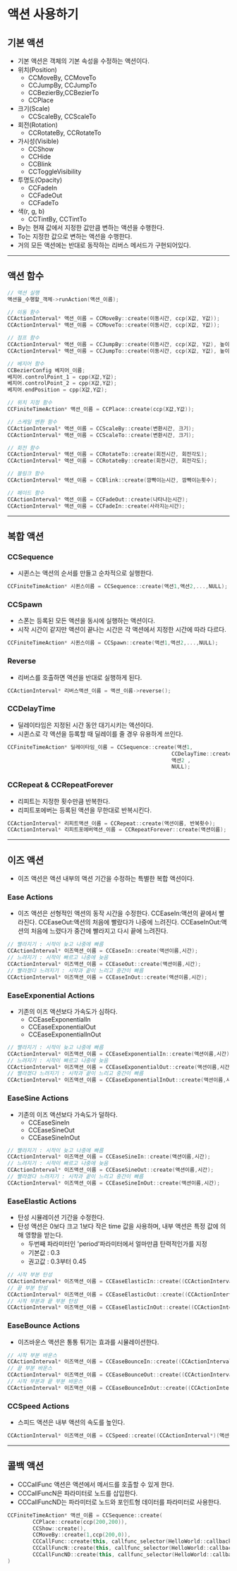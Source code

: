 # 액션 사용하기
## 기본 액션
- 기본 액션은 객체의 기본 속성을 수정하는 액션이다.
- 위치(Position)
    - CCMoveBy, CCMoveTo
    - CCJumpBy, CCJumpTo
    - CCBezierBy,CCBezierTo
    - CCPlace
- 크기(Scale)
    - CCScaleBy, CCScaleTo
- 회전(Rotation)
    - CCRotateBy, CCRotateTo
- 가시성(Visible)
    - CCShow
    - CCHide
    - CCBlink
    - CCToggleVisibility
- 투명도(Opacity)
    - CCFadeIn
    - CCFadeOut
    - CCFadeTo
- 색(r, g, b)
    - CCTintBy, CCTintTo
- By는 현재 값에서 지정한 값만큼 변하는 액션을 수행한다.
- To는 지정한 값으로 변하는 액션을 수행한다.
- 거의 모든 액션에는 반대로 동작하는 리버스 메서드가 구현되어있다.
---
## 액션 함수
```C++
// 액션 실행
액션을_수행할_객체->runAction(액션_이름);

// 이동 함수
CCActionInterval* 액션_이름 = CCMoveBy::create(이동시간, ccp(X값, Y값));
CCActionInterval* 액션_이름 = CCMoveTo::create(이동시간, ccp(X값, Y값));

// 점프 함수
CCActionInterval* 액션_이름 = CCJumpBy::create(이동시간, ccp(X값, Y값), 높이, 횟수);
CCActionInterval* 액션_이름 = CCJumpTo::create(이동시간, ccp(X값, Y값), 높이, 횟수);

// 베지어 함수
CCBezierConfig 베지어_이름;
베지어.controlPoint_1 = cpp(X값,Y값);
베지어.controlPoint_2 = cpp(X값,Y값);
베지어.endPosition = cpp(X값,Y값);

// 위치 지정 함수
CCFiniteTimeAction* 액션_이름 = CCPlace::create(ccp(X값,Y값));

// 스케일 변환 함수
CCActionInterval* 액션_이름 = CCScaleBy::create(변환시간, 크기);
CCActionInterval* 액션_이름 = CCScaleTo::create(변환시간, 크기);

// 회전 함수
CCActionInterval* 액션_이름 = CCRotateTo::create(회전시간, 회전각도);
CCActionInterval* 액션_이름 = CCRotateBy::create(회전시간, 회전각도);

// 블링크 함수
CCActionInterval* 액션_이름 = CCBlink::create(깜빡이는시간, 깜빡이는횟수);

// 페이드 함수
CCActionInterval* 액션_이름 = CCFadeOut::create(나타나는시간);
CCActionInterval* 액션_이름 = CCFadeIn::create(사라지는시간);
```
---
## 복합 액션
### CCSequence
- 시퀸스는 액션의 순서를 만들고 순차적으로 실행한다.
```C++
CCFiniteTimeAction* 시퀸스이름 = CCSequence::create(액션1,액션2,...,NULL);
```
### CCSpawn
- 스폰는 등록된 모든 액션을 동시에 실행하는 액션이다.
- 시작 시간이 같지만 액션이 끝나는 시간은 각 액션에서 지정한 시간에 따라 다르다.
```C++
CCFiniteTimeAction* 시퀸스이름 = CCSpawn::create(액션1,액션2,...,NULL);
```
### Reverse
- 리버스를 호출하면 액션을 반대로 실행하게 된다.
```C++
CCActionInterval* 리버스액션_이름 = 액션_이름->reverse();
```
### CCDelayTime
- 딜레이타임은 지정된 시간 동안 대기시키는 액션이다.
- 시퀸스로 각 액션을 등록할 때 딜레이를 줄 경우 유용하게 쓰인다.
```C++
CCFiniteTimeAction* 딜레이타임_이름 = CCSequence::create(액션1, 
                                                    CCDelayTime::create(딜레이시간) ,
                                                    액션2 , 
                                                    NULL);
```
### CCRepeat & CCRepeatForever
- 리피트는 지정한 횟수만큼 반복한다.
- 리피트포에버는 등록된 액션을 무한대로 반복시킨다.
```C++
CCActionInterval* 리피트액션_이름 = CCRepeat::create(액션이름, 반복횟수);
CCActionInterval* 리피트포에버액션_이름 = CCRepeatForever::create(액션이름);
```
---
## 이즈 액션
- 이즈 액션은 액션 내부의 액션 기간을 수정하는 특별한 복합 액션이다.
### Ease Actions
- 이즈 액션은 선형적인 액션의 동작 시간을 수정한다.
    CCEaseIn:액션의 끝에서 빨라진다.
    CCEaseOut:액션의 처음에 빨랐다가 나중에 느려진다.
    CCEaseInOut:액션의 처음에 느렸다가 중간에 빨라지고 다시 끝에 느려진다.
```C++
// 빨라지기 : 시작이 늦고 나중에 빠름
CCActionInterval* 이즈액션_이름 = CCEaseIn::create(액션이름,시간);
// 느려지기 : 시작이 빠르고 나중에 늦음
CCActionInterval* 이즈액션_이름 = CCEaseOut::create(액션이름,시간);
// 빨라졌다 느려지기 : 시작과 끝이 느리고 중간이 빠름
CCActionInterval* 이즈액션_이름 = CCEaseInOut::create(액션이름,시간);
```
### EaseExponential Actions
- 기존의 이즈 액션보다 가속도가 심하다.
    - CCEaseExponentialIn
    - CCEaseExponentialOut
    - CCEaseExponentialInOut    
```C++
// 빨라지기 : 시작이 늦고 나중에 빠름
CCActionInterval* 이즈액션_이름 = CCEaseExponentialIn::create(액션이름,시간);
// 느려지기 : 시작이 빠르고 나중에 늦음
CCActionInterval* 이즈액션_이름 = CCEaseExponentialOut::create(액션이름,시간);
// 빨라졌다 느려지기 : 시작과 끝이 느리고 중간이 빠름
CCActionInterval* 이즈액션_이름 = CCEaseExponentialInOut::create(액션이름,시간);
```
### EaseSine Actions
- 기존의 이즈 액션보다 가속도가 덜하다.
    - CCEaseSineIn
    - CCEaseSineOut
    - CCEaseSineInOut    
```C++
// 빨라지기 : 시작이 늦고 나중에 빠름
CCActionInterval* 이즈액션_이름 = CCEaseSineIn::create(액션이름,시간);
// 느려지기 : 시작이 빠르고 나중에 늦음
CCActionInterval* 이즈액션_이름 = CCEaseSineOut::create(액션이름,시간);
// 빨라졌다 느려지기 : 시작과 끝이 느리고 중간이 빠름
CCActionInterval* 이즈액션_이름 = CCEaseSineInOut::create(액션이름,시간);
```
### EaseElastic Actions
- 탄성 시뮬레이션 기간을 수정한다.
- 탄성 액션은 0보다 크고 1보다 작은 time 값을 사용하며, 내부 액션은 특정 값에 의해 영향을 받는다.
    - 두번째 파라미터인 'period'파라미터에서 얼마만큼 탄력적인가를 지정
    - 기본값 : 0.3
    - 권고값 : 0.3부터 0.45    
```C++
// 시작 부분 탄성
CCActionInterval* 이즈액션_이름 = CCEaseElasticIn::create((CCActionInterval*)(액션이름->copy()->autorelease(),탄성도);
// 끝 부분 탄성
CCActionInterval* 이즈액션_이름 = CCEaseElasticOut::create((CCActionInterval*)(액션이름->copy()->autorelease(),탄성도);
// 시작 부분과 끝 부분 탄성
CCActionInterval* 이즈액션_이름 = CCEaseElasticInOut::create((CCActionInterval*)(액션이름->copy()->autorelease(),탄성도);
```
### EaseBounce Actions
- 이즈바운스 액션은 통통 튀기는 효과를 시뮬레이션한다.
```C++
// 시작 부분 바운스
CCActionInterval* 이즈액션_이름 = CCEaseBounceIn::create((CCActionInterval*)(액션이름->copy()->autorelease());
// 끝 부분 바운스
CCActionInterval* 이즈액션_이름 = CCEaseBounceOut::create((CCActionInterval*)(액션이름->copy()->autorelease());
// 시작 부분과 끝 부분 바운스
CCActionInterval* 이즈액션_이름 = CCEaseBounceInOut::create((CCActionInterval*)(액션이름->copy()->autorelease());
```
### CCSpeed Actions
- 스피드 액션은 내부 액션의 속도를 높인다.    
```C++
CCActionInterval* 이즈액션_이름 = CCSpeed::create((CCActionInterval*)(액션이름->copy()->autorelease(),속도 배수);
```
---
## 콜백 액션
- CCCallFunc 액션은 액션에서 메서드를 호출할 수 있게 한다. 
- CCCallFuncN은 파라미터로 노드를 삽입한다.
- CCCallFuncND는 파라미터로 노드와 포인트형 데이터를 파라미터로 사용한다.
```C++
CCFiniteTimeAction* 액션_이름 = CCSequence::create(
        CCPlace::create(ccp(200,200)),
        CCShow::create(),
        CCMoveBy::create(1,ccp(200,0)),
        CCCallFunc::create(this, callfunc_selector(HelloWorld::callback1)),
        CCCallFuncN::create(this, callfunc_selector(HelloWorld::callback2)),
        CCCallFuncND::create(this, callfunc_selector(HelloWorld::callback3)),
)
```